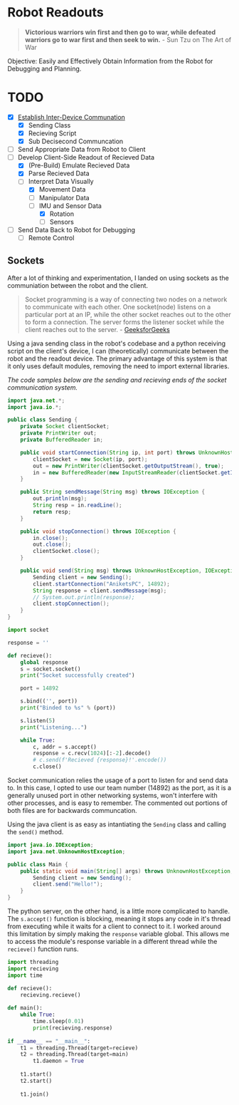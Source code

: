 # Robot Readouts

> **Victorious warriors win first and then go to war, while defeated warriors go to war first and then seek to win.** - Sun Tzu on The Art of War

Objective: Easily and Effectively Obtain Information from the Robot for Debugging and Planning.

# TODO

- [x]  [Establish Inter-Device Communation](#sockets)
    - [x]  Sending Class
    - [x]  Recieving Script
    - [x]  Sub Decisecond Communcation
- [ ]  Send Appropriate Data from Robot to Client
- [ ]  Develop Client-Side Readout of Recieved Data
    - [x]  (Pre-Build) Emulate Recieved Data
    - [x]  Parse Recieved Data
    - [ ]  Interpret Data Visually
        - [x]  Movement Data
        - [ ]  Manipulator Data
        - [ ]  IMU and Sensor Data
            - [x]  Rotation
            - [ ]  Sensors
- [ ]  Send Data Back to Robot for Debugging
    - [ ]  Remote Control

## Sockets

After a lot of thinking and experimentation, I landed on using sockets as the communiation between the robot and the client.

> Socket programming is a way of connecting two nodes on a network to communicate with each other. One socket(node) listens on a particular port at an IP, while the other socket reaches out to the other to form a connection. The server forms the listener socket while the client reaches out to the server. - [GeeksforGeeks](https://www.geeksforgeeks.org/socket-programming-python/)

Using a java sending class in the robot's codebase and a python receiving script on the client's device, I can (theoretically) communicate between the robot and the readout device. The primary advantage of this system is that it only uses default modules, removing the need to import external libraries.

*The code samples below are the sending and recieving ends of the socket communication system.*

```java
import java.net.*;
import java.io.*;

public class Sending {
    private Socket clientSocket;
    private PrintWriter out;
    private BufferedReader in;

    public void startConnection(String ip, int port) throws UnknownHostException, IOException {
        clientSocket = new Socket(ip, port);
        out = new PrintWriter(clientSocket.getOutputStream(), true);
        in = new BufferedReader(new InputStreamReader(clientSocket.getInputStream()));
    }

    public String sendMessage(String msg) throws IOException {
        out.println(msg);
        String resp = in.readLine();
        return resp;
    }

    public void stopConnection() throws IOException {
        in.close();
        out.close();
        clientSocket.close();
    }

    public void send(String msg) throws UnknownHostException, IOException {
        Sending client = new Sending();
        client.startConnection("AniketsPC", 14892);
        String response = client.sendMessage(msg);
        // System.out.println(response);
        client.stopConnection();
    }
}
```

```python
import socket

response = ''

def recieve():
    global response
    s = socket.socket()
    print("Socket successfully created")

    port = 14892

    s.bind(('', port))
    print("Binded to %s" % (port))

    s.listen(5)
    print("Listening...")

    while True:
        c, addr = s.accept()
        response = c.recv(1024)[:-2].decode()
        # c.send(f'Recieved {response}!'.encode())
        c.close()
```

Socket communication relies the usage of a port to listen for and send data to. In this case, I opted to use our team number (14892) as the port, as it is a generally unused port in other networking systems, won't interfere with other processes, and is easy to remember. The commented out portions of both files are for backwards communcation.

Using the java client is as easy as intantiating the `Sending` class and calling the `send()` method.

```java
import java.io.IOException;
import java.net.UnknownHostException;

public class Main {
    public static void main(String[] args) throws UnknownHostException, IOException {
        Sending client = new Sending();
        client.send("Hello!");
    }
}
```

The python server, on the other hand, is a little more complicated to handle. The `s.accept()` function is blocking, meaning it stops any code in it's thread from executing while it waits for a client to connect to it. I worked around this limitation by simply making the `response` variable global. This allows me to access the module's response variable in a different thread while the `recieve()` function runs.

```python
import threading
import recieving
import time

def recieve():
    recieving.recieve()
  
def main():
    while True:
        time.sleep(0.01)
        print(recieving.response)
  
if __name__ == "__main__":
    t1 = threading.Thread(target=recieve)
    t2 = threading.Thread(target=main)
		t1.daemon = True
  
    t1.start()
    t2.start()
  
    t1.join()
```
